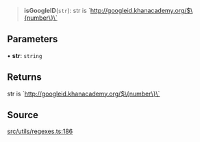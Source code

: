 > **isGoogleID**(`str`): str is \`http://googleid.khanacademy.org/$\{number\}\`

## Parameters

• **str**: `string`

## Returns

str is \`http://googleid.khanacademy.org/$\{number\}\`

## Source

[src/utils/regexes.ts:186](https://github.com/bhavjitChauhan/khan-api/blob/214cc6672777162cd3ec638a3ad3a22f7fe37e04/src/utils/regexes.ts#L186)
